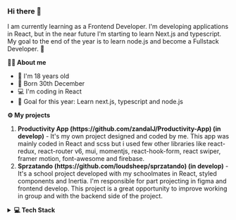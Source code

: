### Hi there 👋


<p> I am currently learning as a Frontend Developer. I'm developing applications in React, but in the near future I'm starting to learn Next.js and typescript. My goal to the end of the year is to learn node.js and become a Fullstack Developer. 🙂 </p>

**💁‍♂️ About me**

<ul>
  <li> 👦 I'm 18 years old
  <li> 🎂 Born 30th December
  <li> 💻 I'm coding in React
  <li> 🎯 Goal for this year: Learn next.js, typescript and node.js
</ul>

**⚙ My projects**

<ol>
  <li> <b>Productivity App (https://github.com/zandalJ/Productivity-App) (in develop)</b> - It's my own project designed and coded by me. This app was mainly coded in React and scss but i used few other libraries  like react-redux, react-router v6, mui, momentjs, react-hook-form, react swiper, framer motion, font-awesome and firebase. 
  <li> <b>Sprzatando (https://github.com/loudsheep/sprzatando) (in develop)</b> - It's a school project developed with my schoolmates in React, styled components and Inertia. I'm responsible for part projecting in figma and frontend develop. This project is a great opportunity to improve working in group and with the backend side of the project.
</ol>


**<details><summary><b>💻 Tech Stack</b></summary>**

### Languages:
![JavaScript](https://img.shields.io/badge/javascript-%23323330.svg?style=for-the-badge&logo=javascript&logoColor=%23F7DF1E)
![HTML5](https://img.shields.io/badge/html5-%23E34F26.svg?style=for-the-badge&logo=html5&logoColor=white)
![CSS3](https://img.shields.io/badge/css3-%231572B6.svg?style=for-the-badge&logo=css3&logoColor=white)

### Frameworks/Libraries:
![React](https://img.shields.io/badge/react-%2320232a.svg?style=for-the-badge&logo=react&logoColor=%2361DAFB)
![Redux](https://img.shields.io/badge/redux-%23593d88.svg?style=for-the-badge&logo=redux&logoColor=white)

### Tools:
![Git](https://img.shields.io/badge/git-%23F05033.svg?style=for-the-badge&logo=git&logoColor=white)
![GitHub](https://img.shields.io/badge/github-%23121011.svg?style=for-the-badge&logo=github&logoColor=white)
![NPM](https://img.shields.io/badge/NPM-%23000000.svg?style=for-the-badge&logo=npm&logoColor=white)
![Visual Studio Code](https://img.shields.io/badge/Visual%20Studio%20Code-0078d7.svg?style=for-the-badge&logo=visual-studio-code&logoColor=white)

</details>

